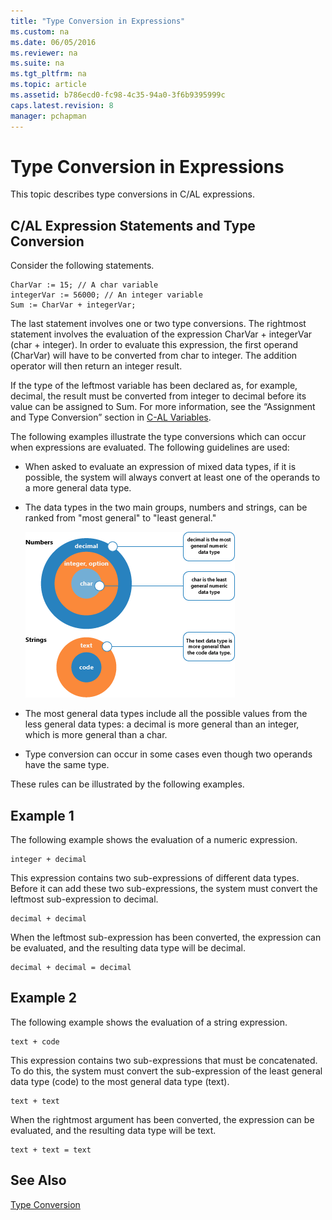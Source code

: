 ```yaml
---
title: "Type Conversion in Expressions"
ms.custom: na
ms.date: 06/05/2016
ms.reviewer: na
ms.suite: na
ms.tgt_pltfrm: na
ms.topic: article
ms.assetid: b786ecd0-fc98-4c35-94a0-3f6b9395999c
caps.latest.revision: 8
manager: pchapman
---
```

# Type Conversion in Expressions
This topic describes type conversions in C\/AL expressions.  
  
## C\/AL Expression Statements and Type Conversion  
 Consider the following statements.  
  
```  
CharVar := 15; // A char variable  
integerVar := 56000; // An integer variable  
Sum := CharVar + integerVar;  
```  
  
 The last statement involves one or two type conversions. The rightmost statement involves the evaluation of the expression CharVar \+ integerVar \(char \+ integer\). In order to evaluate this expression, the first operand \(CharVar\) will have to be converted from char to integer. The addition operator will then return an integer result.  
  
 If the type of the leftmost variable has been declared as, for example, decimal, the result must be converted from integer to decimal before its value can be assigned to Sum. For more information, see the “Assignment and Type Conversion” section in [C\-AL Variables](C-AL-Variables.md).  
  
 The following examples illustrate the type conversions which can occur when expressions are evaluated. The following guidelines are used:  
  
-   When asked to evaluate an expression of mixed data types, if it is possible, the system will always convert at least one of the operands to a more general data type.  
  
-   The data types in the two main groups, numbers and strings, can be ranked from "most general" to "least general."  
  
     ![Data types, grouped from most to least general](media/NAV_ADG_25_Diag_22.png "NAV\_ADG\_25\_Diag\_22")  
  
-   The most general data types include all the possible values from the less general data types: a decimal is more general than an integer, which is more general than a char.  
  
-   Type conversion can occur in some cases even though two operands have the same type.  
  
 These rules can be illustrated by the following examples.  
  
## Example 1  
 The following example shows the evaluation of a numeric expression.  
  
```  
integer + decimal  
```  
  
 This expression contains two sub\-expressions of different data types. Before it can add these two sub\-expressions, the system must convert the leftmost sub\-expression to decimal.  
  
```  
decimal + decimal  
```  
  
 When the leftmost sub\-expression has been converted, the expression can be evaluated, and the resulting data type will be decimal.  
  
```  
decimal + decimal = decimal  
```  
  
## Example 2  
 The following example shows the evaluation of a string expression.  
  
```  
text + code  
```  
  
 This expression contains two sub\-expressions that must be concatenated. To do this, the system must convert the sub\-expression of the least general data type \(code\) to the most general data type \(text\).  
  
```  
text + text  
```  
  
 When the rightmost argument has been converted, the expression can be evaluated, and the resulting data type will be text.  
  
```  
text + text = text  
```  
  
## See Also  
 [Type Conversion](Type-Conversion.md)